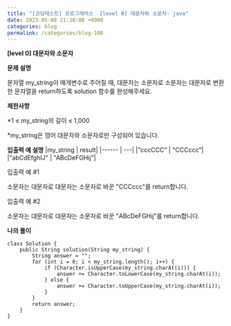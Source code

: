 ```yaml
---
title: "[코딩테스트] 프로그래머스  [level 0] 대문자와 소문자- java"
date: 2023-05-08 21:28:00 +0900
categories: blog
permalink: /categories/blog-108
---
```



**[level 0] 대문자와 소문자**



**문제 설명**

문자열 my_string이 매개변수로 주어질 때, 대문자는 소문자로 소문자는 대문자로 변환한 문자열을 return하도록 solution 함수를 완성해주세요.






**제한사항**

*1 ≤ my_string의 길이 ≤ 1,000

*my_string은 영어 대문자와 소문자로만 구성되어 있습니다.



**입출력 예 설명**
|my_string | result|
|------ | ---|
|"cccCCC" |	"CCCccc"|
|"abCdEfghIJ"	| "ABcDeFGHij"|


입출력 예 #1

소문자는 대문자로 대문자는 소문자로 바꾼 "CCCccc"를 return합니다.

입출력 예 #2

소문자는 대문자로 대문자는 소문자로 바꾼 "ABcDeFGHij"를 return합니다.


**나의 풀이**

```
class Solution {
    public String solution(String my_string) {
        String answer = "";
        for (int i = 0; i < my_string.length(); i++) {
            if (Character.isUpperCase(my_string.charAt(i))) {
                answer += Character.toLowerCase(my_string.charAt(i));
            } else {
                answer += Character.toUpperCase(my_string.charAt(i));
            }
        }
        return answer;
    }
}

```


